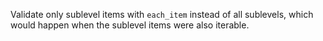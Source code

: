 Validate only sublevel items with `each_item` instead of all sublevels, which
would happen when the sublevel items were also iterable.